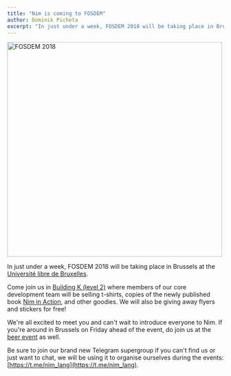 ```yaml
---
title: "Nim is coming to FOSDEM"
author: Dominik Picheta
excerpt: "In just under a week, FOSDEM 2018 will be taking place in Brussels"
---
```


<div class="center">
  <a href="https://fosdem.org/2018/stands/">
    <img src="https://fosdem.org/2018/support/promote/wide.png" alt="FOSDEM 2018" width="500"/>
  </a>
</div>

In just under a week, FOSDEM 2018 will be taking place in Brussels at the
[Université libre de Bruxelles](https://fosdem.org/2018/practical/transportation/).

Come join us in [Building K (level 2)](https://fosdem.org/2018/stands)
where members of our core development
team will be selling t-shirts, copies of the newly published book
[Nim in Action](https://book.picheta.me/), and other goodies.
We will also be giving away flyers and
stickers for free!

We're all excited to meet you and can't wait to introduce everyone to Nim.
If you're around in Brussels on Friday ahead of the event, do join us at the
[beer event](https://fosdem.org/2018/beerevent/) as well.

Be sure to join our brand new
Telegram supergroup if you can't find us or just want to chat, we will be
using it to organise ourselves during the events:
[https://t.me/nim_lang](https://t.me/nim_lang).

